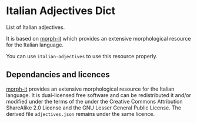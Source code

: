 # Italian Adjectives Dict

List of Italian adjectives.

It is based on [morph-it](https://docs.sslmit.unibo.it/doku.php?id=resources:morph-it) which provides an extensive  morphological resource for the Italian language.

You can use `italian-adjectives` to use this resource properly.


## Dependancies and licences

[morph-it](https://docs.sslmit.unibo.it/doku.php?id=resources:morph-it) provides an extensive  morphological resource for the Italian language. It is dual-licensed free software and can be redistributed it and/or modified  under the terms of the under the Creative Commons Attribution ShareAlike 2.0 License and the GNU Lesser General Public License.
The derived file `adjectives.json` remains under the same licence.
